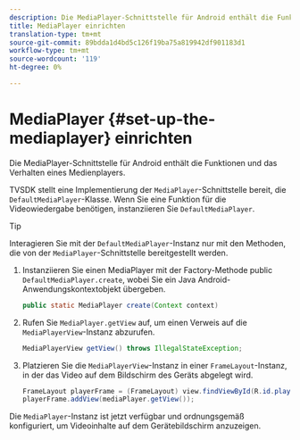 ```yaml
---
description: Die MediaPlayer-Schnittstelle für Android enthält die Funktionen und das Verhalten eines Medienplayers.
title: MediaPlayer einrichten
translation-type: tm+mt
source-git-commit: 89bdda1d4bd5c126f19ba75a819942df901183d1
workflow-type: tm+mt
source-wordcount: '119'
ht-degree: 0%

---
```



# MediaPlayer {#set-up-the-mediaplayer} einrichten

Die MediaPlayer-Schnittstelle für Android enthält die Funktionen und das Verhalten eines Medienplayers.

TVSDK stellt eine Implementierung der `MediaPlayer`-Schnittstelle bereit, die `DefaultMediaPlayer`-Klasse. Wenn Sie eine Funktion für die Videowiedergabe benötigen, instanziieren Sie `DefaultMediaPlayer`.

>[!TIP]
>
>Interagieren Sie mit der `DefaultMediaPlayer`-Instanz nur mit den Methoden, die von der `MediaPlayer`-Schnittstelle bereitgestellt werden.

1. Instanziieren Sie einen MediaPlayer mit der Factory-Methode public `DefaultMediaPlayer.create`, wobei Sie ein Java Android-Anwendungskontextobjekt übergeben.

   ```java
   public static MediaPlayer create(Context context) 
   ```

1. Rufen Sie `MediaPlayer.getView` auf, um einen Verweis auf die `MediaPlayerView`-Instanz abzurufen.

   ```java
   MediaPlayerView getView() throws IllegalStateException; 
   ```

1. Platzieren Sie die `MediaPlayerView`-Instanz in einer `FrameLayout`-Instanz, in der das Video auf dem Bildschirm des Geräts abgelegt wird.

   ```java
   FrameLayout playerFrame = (FrameLayout) view.findViewById(R.id.playerFrame); 
   playerFrame.addView(mediaPlayer.getView()); 
   ```

Die `MediaPlayer`-Instanz ist jetzt verfügbar und ordnungsgemäß konfiguriert, um Videoinhalte auf dem Gerätebildschirm anzuzeigen.
